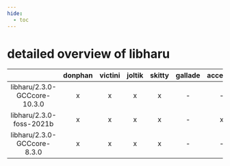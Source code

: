 ```yaml
---
hide:
  - toc
---
```


detailed overview of libharu
============================

| |donphan|victini|joltik|skitty|gallade|accelgor|swalot|doduo|
| :---: | :---: | :---: | :---: | :---: | :---: | :---: | :---: | :---: |
|libharu/2.3.0-GCCcore-10.3.0|x|x|x|x|-|-|x|x|
|libharu/2.3.0-foss-2021b|x|x|x|x|-|x|x|x|
|libharu/2.3.0-GCCcore-8.3.0|x|x|x|x|-|-|-|x|
